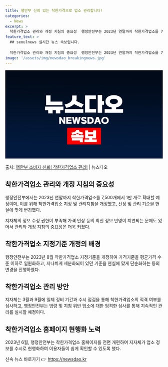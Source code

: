 ```yaml
---
title: 행안부 신뢰 있는 착한가격으로 업소 관리합니다!
categories:
  - News
excerpt: >
  착한가격업소 관리와 개정 지침의 중요성  행정안전부는 2023년 연말까지 착한가격업소를 7,500개에서 1만…
feature_text: >
  ## seoulnews 실시간 뉴스 속보입니다.

  착한가격업소 관리와 개정 지침의 중요성  행정안전부는 2023년 연말까지 착한가격업소를 7,500개에서 1만…
image: '/assets/img/newsdao_breakingnews.jpg'
---
```


![뉴스다오 속보](/assets/img/newsdao_breakingnews.jpg)

<p>출처: <a href="https://newsdao.kr/4667" rel="dofollow">행안부 소비자 신뢰! 착한가격업소 관리!</a> | 뉴스다오</p>

<h2 data-ke-size="size26">착한가격업소 관리와 개정 지침의 중요성</h2>
<p data-ke-size="size16">행정안전부에서는 2023년 연말까지 착한가격업소를 7,500개에서 1만 개로 확대할 예정이며, 이를 위해 착한가격업소 지정 및 관리지침을 개정했고, 선정 및 관리 기준을 현실에 맞게 변경했다.</p>
<p data-ke-size="size16">지자체의 정보 수정 권한이 부족해 가격 인상 등의 최신 정보 반영이 지연되는 문제도 있어서 관리와 개정 지침의 중요성은 더욱 커졌다.</p>

<h2 data-ke-size="size26">착한가격업소 지정기준 개정의 배경</h2>
<p data-ke-size="size16">행정안전부는 2023년 8월 착한가격업소 지정기준을 개정하여 가격기준을 평균가격 수준 이하로 일원화하고, 지나치게 세분화되어 있던 기준을 현실에 맞게 단순화하는 등의 변경을 진행하였다.</p>

<h2 data-ke-size="size26">착한가격업소 관리 방안</h2>
<p data-ke-size="size16">지자체는 3월과 9월에 일제 정비 기간과 수시 점검을 통해 착한가격업소의 적격 여부를 심사하고, 행정안전부는 법령 및 지침 위반 업소에 대한 엄격한 심사를 통해 지속적인 관리를 실시할 예정이다.</p>

<h2 data-ke-size="size26">착한가격업소 홈페이지 현행화 노력</h2>
<p data-ke-size="size16">2023년 6월, 행정안전부는 착한가격업소 홈페이지를 전면 개편하여 지자체가 업소 정보를 수시로 현행화하여 이용자들이 쉽게 확인할 수 있도록 했다.</p> 

신속 뉴스 바로가기 👉 <a href="https://newsdao.kr" rel="dofollow">https://newsdao.kr</a>


